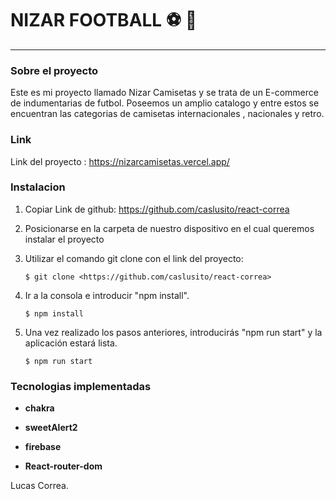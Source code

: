 # NIZAR FOOTBALL ⚽ 👕

---

### Sobre el proyecto

Este es mi proyecto llamado Nizar Camisetas y se trata de un E-commerce de indumentarias de futbol. Poseemos un amplio catalogo y entre estos se encuentran las categorias de camisetas internacionales , nacionales y retro.

### Link

Link del proyecto : https://nizarcamisetas.vercel.app/

### Instalacion

1. Copiar Link de github: 
    <https://github.com/caslusito/react-correa>

2. Posicionarse en la carpeta de nuestro dispositivo en el cual queremos instalar el proyecto

3. Utilizar el comando git clone con el link del proyecto:
    ```
    $ git clone <https://github.com/caslusito/react-correa>
    ```

4. Ir a la consola e introducir "npm install".

    ```
    $ npm install
    ```

5. Una vez realizado los pasos anteriores, introducirás "npm run start" y la aplicación estará lista.

    ```
    $ npm run start
    ```

### Tecnologias implementadas

* **chakra**

* **sweetAlert2**

* **firebase**

* **React-router-dom**


Lucas Correa.